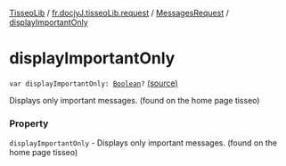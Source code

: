 [TisseoLib](../../index.md) / [fr.docjyJ.tisseoLib.request](../index.md) / [MessagesRequest](index.md) / [displayImportantOnly](./display-important-only.md)

# displayImportantOnly

`var displayImportantOnly: `[`Boolean`](https://kotlinlang.org/api/latest/jvm/stdlib/kotlin/-boolean/index.html)`?` [(source)](https://github.com/docjyj/tisseoLib/tree/master/src/main/kotlin/fr/docjyJ/tisseoLib/request/MessagesRequest.kt#L23)

Displays only important messages. (found on the home page tisseo)

### Property

`displayImportantOnly` - Displays only important messages. (found on the home page tisseo)